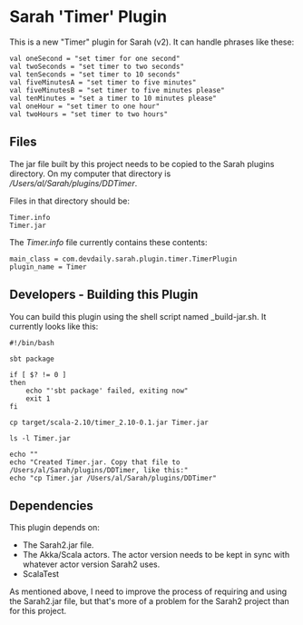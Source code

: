 Sarah 'Timer' Plugin
====================

This is a new "Timer" plugin for Sarah (v2).
It can handle phrases like these:

    val oneSecond = "set timer for one second"
    val twoSeconds = "set timer to two seconds"
    val tenSeconds = "set timer to 10 seconds"
    val fiveMinutesA = "set timer to five minutes"
    val fiveMinutesB = "set timer to five minutes please"
    val tenMinutes = "set a timer to 10 minutes please"
    val oneHour = "set timer to one hour"
    val twoHours = "set timer to two hours"


Files
-----

The jar file built by this project needs to be copied to the Sarah plugins directory.
On my computer that directory is _/Users/al/Sarah/plugins/DDTimer_.

Files in that directory should be:

    Timer.info
    Timer.jar

The _Timer.info_ file currently contains these contents:

    main_class = com.devdaily.sarah.plugin.timer.TimerPlugin
    plugin_name = Timer


Developers - Building this Plugin
---------------------------------

You can build this plugin using the shell script named _build-jar.sh. It currently looks like this:

    #!/bin/bash

    sbt package

    if [ $? != 0 ]
    then
        echo "'sbt package' failed, exiting now"
        exit 1
    fi

    cp target/scala-2.10/timer_2.10-0.1.jar Timer.jar

    ls -l Timer.jar

    echo ""
    echo "Created Timer.jar. Copy that file to /Users/al/Sarah/plugins/DDTimer, like this:"
    echo "cp Timer.jar /Users/al/Sarah/plugins/DDTimer"


Dependencies
------------

This plugin depends on:

* The Sarah2.jar file.
* The Akka/Scala actors. The actor version needs to be kept in sync with whatever actor version
  Sarah2 uses.
* ScalaTest

As mentioned above, I need to improve the process of requiring and using the Sarah2.jar file,
but that's more of a problem for the Sarah2 project than for this project. 









